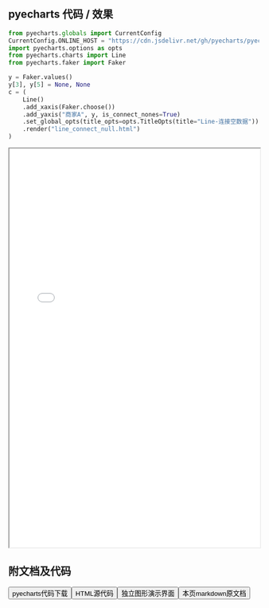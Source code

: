
## pyecharts 代码 / 效果

```python
from pyecharts.globals import CurrentConfig
CurrentConfig.ONLINE_HOST = "https://cdn.jsdelivr.net/gh/pyecharts/pyecharts-assets@latest/assets/"
import pyecharts.options as opts
from pyecharts.charts import Line
from pyecharts.faker import Faker

y = Faker.values()
y[3], y[5] = None, None
c = (
    Line()
    .add_xaxis(Faker.choose())
    .add_yaxis("商家A", y, is_connect_nones=True)
    .set_global_opts(title_opts=opts.TitleOpts(title="Line-连接空数据"))
    .render("line_connect_null.html")
)
```

<iframe width="100%" height="800px" src="/pyecharts/Line/line_connect_null.html"></iframe>

## 附文档及代码

<a href="https://cdn.jsdelivr.net/gh/wfy-belief/python/docs/pyecharts/Line/line_connect_null.py"><button class="mybutton">pyecharts代码下载</button></a><a href="https://cdn.jsdelivr.net/gh/wfy-belief/python/docs/pyecharts/Line/line_connect_null.html"><button class="mybutton">HTML源代码</button></a><a href="https://python.wfyblog.cn/pyecharts/Line/line_connect_null.html"><button class="mybutton">独立图形演示界面</button></a><a href="https://cdn.jsdelivr.net/gh/wfy-belief/python/docs/pyecharts/Line/line_connect_null.md"><button class="mybutton">本页markdown原文档</button></a>